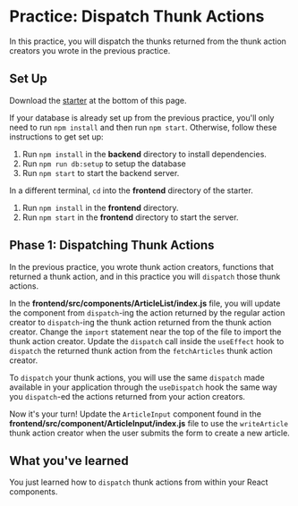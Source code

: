 # Practice: Dispatch Thunk Actions

In this practice, you will dispatch the thunks returned from the thunk action
creators you wrote in the previous practice.

## Set Up

Download the [starter][starter] at the bottom of this page.

If your database is already set up from the previous practice, you'll only need
to  run `npm install` and then run `npm start`. Otherwise, follow these
instructions to get set up:

1. Run `npm install` in the **backend** directory to install dependencies.
2. Run `npm run db:setup` to setup the database
3. Run `npm start` to start the backend server.

In a different terminal, `cd` into the **frontend** directory of the starter.

1. Run `npm install` in the **frontend** directory.
2. Run `npm start` in the **frontend** directory to start the server.

## Phase 1: Dispatching Thunk Actions

In the previous practice, you wrote thunk action creators, functions that
returned a thunk action, and in this practice you will `dispatch` those thunk
actions.

In the **frontend/src/components/ArticleList/index.js** file, you will update
the component from `dispatch`-ing the action returned by the regular action
creator to `dispatch`-ing the thunk action returned from the thunk action
creator. Change the `import` statement near the top of the file to import the
thunk action creator. Update the `dispatch` call inside the `useEffect` hook to
`dispatch` the returned thunk action from the `fetchArticles` thunk action
creator.

To `dispatch` your thunk actions, you will use the same `dispatch` made
available in your application through the `useDispatch` hook the same way you
`dispatch`-ed the actions returned from your action creators.

Now it's your turn! Update the `ArticleInput` component found in the
**frontend/src/component/ArticleInput/index.js** file to use the `writeArticle`
thunk action creator when the user submits the form to create a new article.

## What you've learned

You just learned how to `dispatch` thunk actions from within your React
components.


[starter]:https://github.com/orgs/appacademy-starters/repositories?type=all
